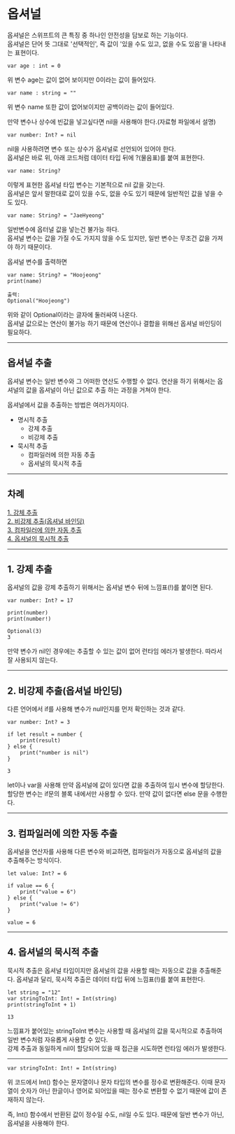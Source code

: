 # 옵셔널
옵셔널은 스위프트의 큰 특징 중 하나인 안전성을 담보로 하는 기능이다.<br> 옵셔널은 단어 뜻 그대로 '선택적인', 즉 값이 '있을 수도 있고, 없을 수도 있음'을 나타내는 표현이다.

```
var age : int = 0
```
위 변수 age는 값이 없어 보이지만 0이라는 값이 들어있다.
```
var name : string = ""
```
위 변수 name 또한 값이 없어보이지만 공백이라는 값이 들어있다.

만약 변수나 상수에 빈값을 넣고싶다면 nil을 사용해야 한다.(자료형 파일에서 설명)
```
var number: Int? = nil
```

nil을 사용하려면 변수 또는 상수가 옵셔널로 선언되어 있어야 한다.<br>
옵셔널은 바로 위, 아래 코드처럼 데이터 타입 뒤에 ?(물음표)를 붙여 표현한다.
```
var name: String?
```
이렇게 표현한 옵셔널 타입 변수는 기본적으로 nil 값을 갖는다.<br>
옵셔널은 앞서 말한대로 값이 있을 수도, 없을 수도 있기 때문에 일반적인 값을 넣을 수도 있다.
```
var name: String? = "JaeHyeong"
```

일반변수에 옵터널 값을 넣는건 불가능 하다.<br>
옵셔널 변수는 값을 가질 수도 가지지 않을 수도 있지만, 일반 변수는 무조건 값을 가져야 하기 때문이다.

옵셔널 변수를 출력하면
```
var name: String? = "Hoojeong"
print(name)

출력:
Optional("Hoojeong")
```
위와 같이 Optional이라는 글자에 둘러싸여 나온다.<br>
옵셔널 값으로는 연산이 불가능 하기 때문에 연산이나 결합을 위해선 옵셔널 바인딩이 필요하다.

------

## 옵셔널 추출
옵셔널 변수는 일반 변수와 그 어떠한 연산도 수행할 수 없다.
연산을 하기 위해서는 옵셔널의 값을 옵셔널이 아닌 값으로 추출 하는 과정을 거쳐야 한다.

옵셔널에서 값을 추출하는 방법은 여러가지이다.
- 명시적 추출
  - 강제 추출
  - 비강제 추출
- 묵시적 추출
  -  컴파일러에 의한 자동 추출
  -  옵셔널의 묵시적 추출

----
## 차례
[1. 강체 추출](#1-강제-추출)<br>
[2. 비강제 추출(옵셔널 바인딩)](#2-비강제-추출옵셔널-바인딩)<br>
[3. 컴파일러에 의한 자동 추출](#3-컴파일러에-의한-자동-추출)<br>
[4. 옵셔널의 묵시적 추출](#4-옵셔널의-묵시적-추출)<br>

----

## 1. 강제 추출
옵셔널의 값을 강제 추출하기 위해서는 옵셔널 변수 뒤에 느낌표(!)를 붙이면 된다.
```
var number: Int? = 17

print(number)
print(number!)
```
```
Optional(3)
3
```
만약 변수가 nil인 경우에는 추출할 수 있는 값이 없어 런타임 에러가 발생한다. 따라서 잘 사용되지 않는다.

----

## 2. 비강제 추출(옵셔널 바인딩)
다른 언어에서 if를 사용해 변수가 null인지를 먼저 확인하는 것과 같다.
```
var number: Int? = 3

if let result = number {
	print(result)
} else {
	print("number is nil")
}
```
```
3
```
let이나 var을 사용해 만약 옵셔널에 값이 있다면 값을 추출하여 임시 변수에 할당한다.<br>
할당한 변수는 if문의 블록 내에서만 사용할 수 있다. 만약 값이 없다면 else 문을 수행한다.

----

## 3. 컴파일러에 의한 자동 추출
옵셔널을 연산자를 사용해 다른 변수와 비교하면, 컴파일러가 자동으로 옵셔널의 값을 추출해주는 방식이다.
```
let value: Int? = 6

if value == 6 {
	print("value = 6")
} else {
	print("value != 6")
}
```
```
value = 6
```

-----

## 4. 옵셔널의 묵시적 추출
묵시적 추출은 옵셔널 타입이지만 옵셔널의 값을 사용할 때는 자동으로 값을 추출해준다. 옵셔널과 달리, 묵시적 추출은 데이터 타입 뒤에 느낌표(!)를 붙여 표현한다.

```
let string = "12"
var stringToInt: Int! = Int(string)
print(stringToInt + 1)
```
```
13
```
느낌표가 붙어있는 stringToInt 변수는 사용할 때 옵셔널의 값을 묵시적으로 추출하여 일반 변수처럼 자유롭게 사용할 수 있다.<br>
강제 추출과 동일하게 nil이 할당되어 있을 때 접근을 시도하면 런타임 에러가 발생한다.

-----

```
var stringToInt: Int! = Int(string)
```
위 코드에서 Int() 함수는 문자열이나 문자 타입의 변수를 정수로 변환해준다. 이때 문자열이 숫자가 아닌 한글이나 영어로 되어있을 때는 정수로 변환할 수 없기 때문에 값이 존재하지 않는다.

즉, Int() 함수에서 반환된 값이 정수일 수도, nil일 수도 있다. 때문에 일반 변수가 아닌, 옵셔널을 사용해야 한다.